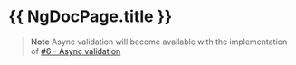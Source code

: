 # {{ NgDocPage.title }}

> **Note**
> Async validation will become available with the implementation of [#6 - Async validation](https://github.com/bohoffi/ts-fluentvalidation/issues/6)
